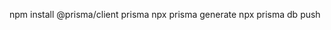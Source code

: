 npm install @prisma/client prisma
npx prisma generate npx prisma db push

<!-- https://leaveflowcrm.netlify.app/ -->

<!-- https://saas-resources-tool.vercel.app/api/auth/callback/google     -->
